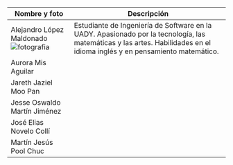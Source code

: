 | Nombre y foto | Descripción | 
|----------|----------|
| Alejandro López Maldonado ![fotografia](blob:https://web.whatsapp.com/1d684233-d661-468a-bb59-21320a30a0ae) | Estudiante de Ingeniería de Software en la UADY. Apasionado por la tecnología, las matemáticas y las artes. Habilidades en el idioma inglés y en pensamiento matemático.  | 
| Aurora Mis Aguilar |  |
| Jareth Jaziel Moo Pan |  | 
| Jesse Oswaldo Martín Jiménez |  | 
| José Elias Novelo Collí |  | 
| Martín Jesús Pool Chuc |  | 
